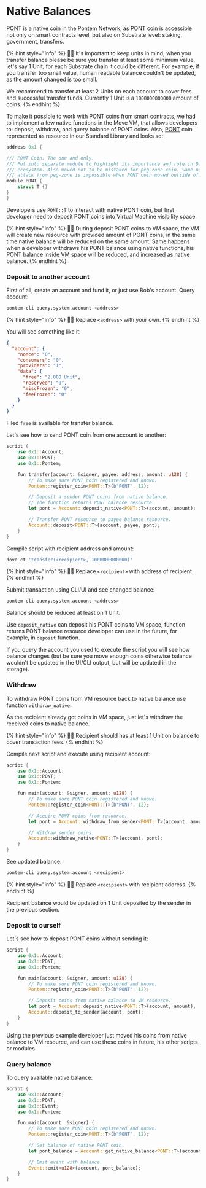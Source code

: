 # Native Balances

PONT is a native coin in the Pontem Network, as PONT coin is accessible not only on smart contracts level, but also on Substrate level: staking, government, transfers.

{% hint style="info" %}
🧙‍♂️ It's important to keep units in mind, when you transfer balance please be sure you transfer at least some minimum value, let's say 1 Unit, for each Substrate chain it could be different. For example, if you transfer too small value, human readable balance couldn't be updated, as the amount changed is too small.
 
We recommend to transfer at least 2 Units on each account to cover fees and successful transfer funds. Currently 1 Unit is a `1000000000000` amount of coins.
{% endhint %}

To make it possible to work with PONT coins from smart contracts, we had to implement a few native functions in the Move VM, that allows developers to: deposit, withdraw, and query balance of PONT coins. Also, [PONT](https://github.com/pontem-network/move-stdlib/blob/master/modules/pont.move) coin represented as resource in our Standard Library and looks so:
 
```rust
address 0x1 {

/// PONT Coin. The one and only.
/// Put into separate module to highlight its importance and role in Dfinance
/// ecosystem. Also moved not to be mistaken for peg-zone coin. Same-naming
/// attack from peg-zone is impossible when PONT coin moved outside of Coins module
module PONT {
    struct T {}
}
}
```

Developers use `PONT::T` to interact with native PONT coin, but first developer need to deposit PONT coins into Virtual Machine visibility space.

{% hint style="info" %}
🧙‍♂️ During deposit PONT coins to VM space, the VM will create new resource with provided amount of PONT coins, in the same time native balance will be reduced on the same amount. Same happens when a developer withdraws his PONT balance using native functions, his PONT balance inside VM space will be reduced, and increased as native balance.
{% endhint %}

### Deposit to another account

First of all, create an account and fund it, or just use Bob's account.
Query account:

```sh
pontem-cli query.system.account <address>
```

{% hint style="info" %}
🧙‍♂️ Replace `<address>` with your own.
{% endhint %}

You will see something like it:
```json
{
  "account": {
    "nonce": "0",
    "consumers": "0",
    "providers": "1",
    "data": {
      "free": "2.000 Unit",
      "reserved": "0",
      "miscFrozen": "0",
      "feeFrozen": "0"
    }
  }
}
```

Filed `free` is available for transfer balance.

Let's see how to send PONT coin from one account to another:

```rust
script {
    use 0x1::Account;
    use 0x1::PONT;
    use 0x1::Pontem;

    fun transfer(account: &signer, payee: address, amount: u128) {
        // To make sure PONT coin registered and known.
        Pontem::register_coin<PONT::T>(b"PONT", 12);

        // Deposit a sender PONT coins from native balance.
        // The function returns PONT balance resource.
        let pont = Account::deposit_native<PONT::T>(account, amount);

        // Transfer PONT resource to payee balance resource.
        Account::deposit<PONT::T>(account, payee, pont);
    }
}
```

Compile script with recipient address and amount:

```sh
dove ct 'transfer(<recipient>, 1000000000000)'
```

{% hint style="info" %}
🧙‍♂️ Replace `<recipient>` with address of recipient.
{% endhint %}

Submit transaction using CLI/UI and see changed balance:

```sh
pontem-cli query.system.account <address>
```

Balance should be reduced at least on 1 Unit.

Use `deposit_native` can deposit his PONT coins to VM space, function returns PONT balance resource developer can use in the future, for example, in `deposit` function.

If you query the account you used to execute the script you will see how balance changes (but be sure you move enough coins otherwise balance wouldn't be updated in the UI/CLI output, but will be updated in the storage).

### Withdraw

To withdraw PONT coins from VM resource back to native balance use function `withdraw_native`.

As the recipient already got coins in VM space, just let's withdraw the received coins to native balance.

{% hint style="info" %}
🧙‍♂️ Recipient should has at least 1 Unit on balance to cover transaction fees.
{% endhint %}

Compile next script and execute using recipient account:

```rust
script {
    use 0x1::Account;
    use 0x1::PONT;
    use 0x1::Pontem;

    fun main(account: &signer, amount: u128) {
        // To make sure PONT coin registered and known.
        Pontem::register_coin<PONT::T>(b"PONT", 12);

        // Acquire PONT coins from resource.
        let pont = Account::withdraw_from_sender<PONT::T>(account, amount);

        // Witdraw sender coins.
        Account::withdraw_native<PONT::T>(account, pont);
    }
}
```

See updated balance:


```sh
pontem-cli query.system.account <recipient>
```

{% hint style="info" %}
🧙‍♂️ Replace `<recipient>` with recipient address.
{% endhint %}

Recipient balance would be updated on 1 Unit deposited by the sender in the previous section.

### Deposit to ourself


Let's see how to deposit PONT coins without sending it:

```rust
script {
    use 0x1::Account;
    use 0x1::PONT;
    use 0x1::Pontem;

    fun main(account: &signer, amount: u128) {
        // To make sure PONT coin registered and known.
        Pontem::register_coin<PONT::T>(b"PONT", 12);

        // Deposit coins from native balance to VM resource.
        let pont = Account::deposit_native<PONT::T>(account, amount);
        Account::deposit_to_sender(account, pont);
    }
}
```

Using the previous example developer just moved his coins from native balance to VM resource, and can use these coins in future, his other scripts or modules.

### Query balance

To query available native balance:

```rust
script {
    use 0x1::Account;
    use 0x1::PONT;
    use 0x1::Event;
    use 0x1::Pontem;

    fun main(account: &signer) {
        // To make sure PONT coin registered and known.
        Pontem::register_coin<PONT::T>(b"PONT", 12);

        // Get balance of native PONT coin.
        let pont_balance = Account::get_native_balance<PONT::T>(account);

        // Emit event with balance.
        Event::emit<u128>(account, pont_balance);
    }
}
```
